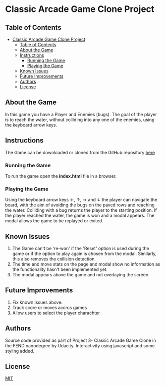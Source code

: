 # Classic Arcade Game Clone Project

## Table of Contents
- [Classic Arcade Game Clone Project](#classic-arcade-game-clone-project)
  - [Table of Contents](#table-of-contents)
  - [About the Game](#about-the-game)
  - [Instructions](#instructions)
    - [Running the Game](#running-the-game)
    - [Playing the Game](#playing-the-game)
  - [Known Issues](#known-issues)
  - [Future Improvements](#future-improvements)
  - [Authors](#authors)
  - [License](#license)

## About the Game

In this game you have a Player and Enemies (bugs). The goal of the player is to reach the water, without colliding into any one of the enemies, using the keyboard arrow keys.

## Instructions

The Game can be downloaded or cloned from the GitHub repository [here](https://github.com/moltengraffiti/frontend-nanodegree-arcade-game)

### Running the Game

To run the game open the **index.html** file in a browser.

### Playing the Game

Using the keyboard arrow keys &larr;, &uarr;, &rarr; and &darr; the player can navigate the board, with the aim of avoiding the bugs on the paved rows and reaching the water. Colliding with a bug returns the player to the starting position. If the player reached the water, the game is won and a modal appears. The modal allows the game to be replayed or exited.

## Known Issues

1. The Game can't be 're-won' if the 'Reset' option is used during the game or if the option to play again is chosen from the modal. Similarly, this also removes the collision detection.
2. The time and move stats on the page and modal show no information as the functionality hasn't been implemented yet.
3. The modal appears above the game and not overlaying the screen.


## Future Improvements

1. Fix known issues above.
2. Track score or moves accros games
3. Allow users to select the player charachter

## Authors

Source code provided as part of Project 3- Classic Arcade Game Clone in the FEND nanodegree by Udacity. Interactivity using javascript and some styling added.

## License

[MIT](https://choosealicense.com/licenses/mit/)
